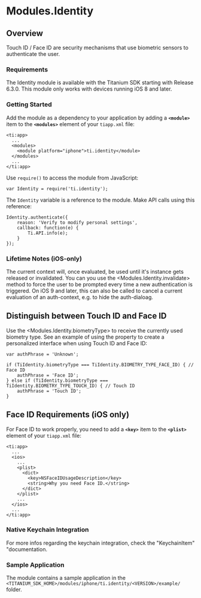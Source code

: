 # Modules.Identity

<TypeHeader/>

## Overview

Touch ID / Face ID are security mechanisms that use biometric sensors to authenticate the user.

### Requirements

The Identity module is available with the Titanium SDK starting with Release 6.3.0.
This module only works with devices running iOS 8 and later.

### Getting Started

Add the module as a dependency to your application by adding a **`<module>`** item to the
**`<modules>`** element of your `tiapp.xml` file:

    <ti:app>
      ...
      <modules>
        <module platform="iphone">ti.identity</module>
      </modules>
      ...
    </ti:app>

Use `require()` to access the module from JavaScript:

    var Identity = require('ti.identity');

The `Identity` variable is a reference to the module. Make API calls using this reference:

    Identity.authenticate({
        reason: 'Verify to modify personal settings',
        callback: function(e) {
            Ti.API.info(e);
        }
    });

### Lifetime Notes (iOS-only)

The current context will, once evaluated, be used until it's instance gets released or invalidated.
You can you use the <Modules.Identity.invalidate> method to force the user to be prompted every time a
new authentication is triggered. On iOS 9 and later, this can also be called to cancel a current
evaluation of an auth-context, e.g. to hide the auth-dialoag.

## Distinguish between Touch ID and Face ID

Use the <Modules.Identity.biometryType> to receive the currently used biometry type. See an example of
using the property to create a personalized interface when using Touch ID and Face ID:

    var authPhrase = 'Unknown';

    if (TiIdentity.biometryType === TiIdentity.BIOMETRY_TYPE_FACE_ID) { // Face ID
        authPhrase = 'Face ID';
    } else if (TiIdentity.biometryType === TiIdentity.BIOMETRY_TYPE_TOUCH_ID) { // Touch ID
        authPhrase = 'Touch ID';
    }
    
## Face ID Requirements (iOS only)

For Face ID to work properly, you need to add a **`<key>`** item to the
**`<plist>`** element of your `tiapp.xml` file:

    <ti:app>
      ...
      <ios>
        ...
        <plist>
          <dict>
            <key>NSFaceIDUsageDescription</key>
            <string>Why you need Face ID.</string>
          </dict>
        </plist>
        ...
      </ios>
      ...
    </ti:app>

### Native Keychain Integration

For more infos regarding the keychain integration, check the "KeychainItem" "documentation.

### Sample Application

The module contains a sample application in the
`<TITANIUM_SDK_HOME>/modules/iphone/ti.identity/<VERSION>/example/` folder.

<ApiDocs/>
